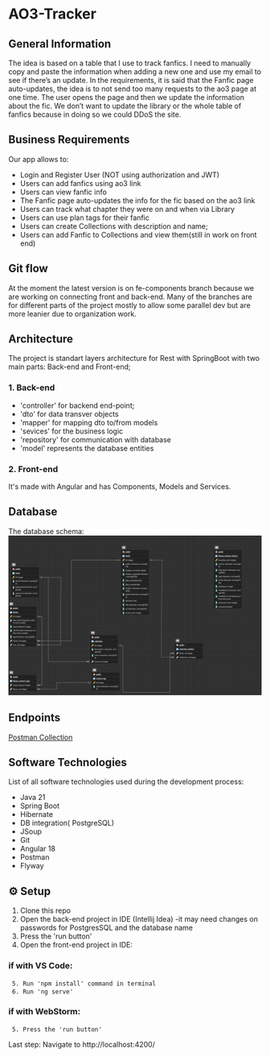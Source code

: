 # AO3-Tracker

## General Information
The idea is based on a table that I use to track fanfics. I need to manually copy and paste the information when adding a new one and use my email to see if there’s an update. In the requirements, it is said that the Fanfic page auto-updates, the idea is to not send too many requests to the ao3 page at one time. The user opens the page and then we update the information about the fic. We don’t want to update the library or the whole table of fanfics because in doing so we could DDoS the site.

## Business Requirements
Our app allows to:

- Login and Register User (NOT using authorization and JWT)
- Users can add fanfics using ao3 link
- Users can view fanfic info
- The Fanfic page auto-updates the info for the fic based on the ao3 link
- Users can track what chapter they were on and when via Library
- Users can use plan tags for their fanfic
- Users can create Collections with description and name;
- Users can add Fanfic to Collections and view them(still in work on front end)

## Git flow

At the moment the latest version is on fe-components branch because we are working on connecting front and back-end.
Many of the branches are for different parts of the project mostly to allow some parallel dev but are more leanier due to organization work.

## Architecture
The project is standart layers architecture for Rest with SpringBoot with two main parts: Back-end and Front-end;

### 1. Back-end 
- 'controller' for backend end-point;
- 'dto' for data transver objects 
- 'mapper' for mapping dto to/from models
- 'sevices' for the business logic 
- 'repository' for communication with database
- 'model' represents the database entities

### 2. Front-end
It's made with Angular and has Components, Models and Services.

## Database
The database schema:
![alt text](/AO3_Tracker.png)

## Endpoints
[Postman Collection](/AO3-Tracker.postman_collection.json)

## Software Technologies
List of all software technologies used during the development process:
- Java 21
- Spring Boot
- Hibernate
- DB integration( PostgreSQL)
- JSoup
- Git
- Angular 18 
- Postman
- Flyway

## ⚙️ Setup

1. Clone this repo
2. Open the back-end project in IDE (Intellij Idea) 
-it may need changes on passwords for PostgresSQL and the database name
3. Press the 'run button'
4. Open the front-end project in IDE:
### if with VS Code:
     5. Run 'npm install' command in terminal
     6. Run 'ng serve'
### if with WebStorm:
     5. Press the 'run button'

Last step: Navigate to http://localhost:4200/

